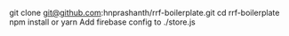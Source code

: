 git clone git@github.com:hnprashanth/rrf-boilerplate.git
cd rrf-boilerplate 
npm install or yarn
Add firebase config to ./store.js
